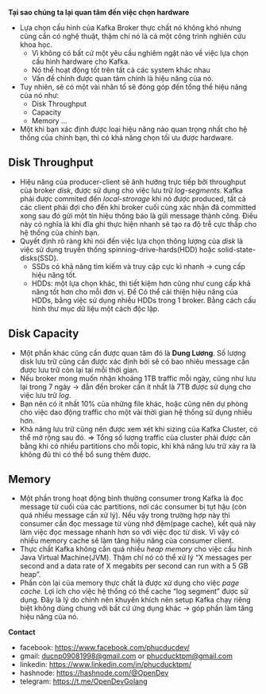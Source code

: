 **Tại sao chúng ta lại quan tâm đến việc chọn hardware**
* Lựa chọn cấu hình của Kafka Broker thực chất nó không khó nhưng cũng cần có nghệ thuật, thậm chí nó là cả một công trình nghiên cứu khoa học. 
    * Vì không có bất cứ một yêu cầu nghiêm ngặt nào về việc lựa chọn cấu hình hardware cho Kafka.
    * Nó thể hoạt động tốt trên tất cả các system khác nhau
    * Vấn đề chính được quan tâm chính là hiệu năng của nó.
* Tuy nhiên, sẽ có một vài nhân tố sẽ đóng góp đến tổng thể hiệu năng của nó như: 
    * Disk Throughput
    * Capacity
    * Memory
    ...
* Một khi bạn xác định được loại hiệu năng nào quan trọng nhất cho hệ thống của chính bạn, thì có khả năng chọn tối ưu được hardware.

## Disk Throughput
* Hiệu năng của producer-client sẽ ảnh hưởng trực tiếp bởi throughput của broker *disk*, được sử dụng cho việc lưu trữ *log-segments*. Kafka phải được commited đến *local-strorage* khi nó được produced, tất cả các client phải đợi cho đến khi broker cuối cùng xác nhận đã committed xong sau đó gửi một tín hiệu thông báo là gửi message thành công. Điều này có nghĩa là khi đĩa ghi thực hiện nhanh sẽ tạo ra độ trễ cực thấp cho hệ thống của chính bạn.
* Quyết định rõ ràng khi nói đến việc lựa chọn thông lượng của *disk* là việc sử dụng truyền thống spinning-drive-hards(HDD) hoặc solid-state-disks(SSD). 
    * SSDs có khả năng tìm kiếm và truy cập cực kì nhanh -> cung cấp hiệu năng tốt. 
    * HDDs: một lựa chọn khác, thì tiết kiệm hơn cũng như cung cấp khả năng tốt hơn cho mỗi đơn vị. Để Có thể cải thiện hiệu năng của HDDs, bằng việc sử dụng nhiều HDDs trong 1 broker. Bằng cách cấu hình thư mục dữ liệu một cách độc lập.
    
## Disk Capacity
* Một phần khác cũng cần được quan tâm đó là **Dung Lương**. Số lượng disk lưu trữ cũng cần được xác định bởi sẽ có bao nhiêu message cần được lưu trữ còn lại tại mỗi thời gian. 
* Nếu broker mong muốn nhận khoảng 1TB traffic mỗi ngày, cũng như lưu lại trong 7 ngày -> đẫn đến broker cần ít nhất là 7TB được sử dụng cho việc lưu trữ *log*. 
* Bạn nên có ít nhất 10% của những file khác, hoặc cũng nên dự phòng cho việc dao động traffic cho một vài thời gian hệ thống sử dụng nhiều hơn.
* Khả năng lưu trữ cũng nên được xem xét khi sizing của Kafka Cluster, có thể mở rộng sau đó.
=> Tổng số lượng traffic của cluster phải được cân bằng khi có nhiều partitions cho mỗi topic, khi khả năng lưu trữ xảy ra là không đủ thì có thể bổ sung thêm được.

## Memory
* Một phần trong hoạt động bình thường consumer trong Kafka là đọc message từ cuối của các partitions, nơi các consumer bị tụt hậu (còn quá nhiều message cần xử lý). Nếu vậy trong trường hợp này thì consumer cần đọc message từ vùng nhớ đệm(page cache), kết quả này làm việc đọc message nhanh hơn so với việc đọc từ disk. Vì vậy có nhiều memory cache sẽ làm tăng hiệu năng của consumer client.
* Thực chất Kafka không cần quá nhiều *heap memory* cho việc cấu hình Java Virtual Machine(JVM). Thậm chí nó có thể xử lý “X messages per second and a data rate of X megabits per second can run with a 5 GB heap”. 
* Phần còn lại của memory thực chất là được xử dụng cho việc *page cache*. Lợi ích cho việc hệ thống có thể cache “log segment” được sử dụng. Đây là lý do chính nên khuyến khích nên setup Kafka chạy riêng biệt không dùng chung với bất cứ ứng dụng khác -> góp phần làm tăng hiệu năng của nó.

**Contact**
* facebook: https://www.facebook.com/phucducdev/
* gmail: ducnp09081998@gmail.com or phucducktpm@gmail.com
* linkedin: https://www.linkedin.com/in/phucducktpm/
* hashnode: https://hashnode.com/@OpenDev
* telegram: https://t.me/OpenDevGolang